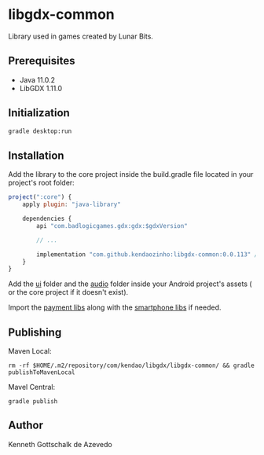 # libgdx-common

Library used in games created by Lunar Bits.

## Prerequisites

- Java 11.0.2
- LibGDX 1.11.0

## Initialization

```bash
gradle desktop:run
```

## Installation

Add the library to the core project inside the build.gradle file located in your project's root folder:

```js
project(":core") {
    apply plugin: "java-library"

    dependencies {
        api "com.badlogicgames.gdx:gdx:$gdxVersion"

        // ...

        implementation "com.github.kendaozinho:libgdx-common:0.0.113" // <-- add this
    }
}
```

Add the [ui](./core/assets/ui) folder and the [audio](./core/assets/audio) folder inside your Android project's assets (
or the core project if it doesn't exist).

Import the [payment libs](https://github.com/libgdx/gdx-pay) along with
the [smartphone libs](https://github.com/libgdx/gdx-pay/tree/master/gdx-pay-android-googlebilling) if needed.

## Publishing

Maven Local:

```
rm -rf $HOME/.m2/repository/com/kendao/libgdx/libgdx-common/ && gradle publishToMavenLocal
```

Mavel Central:

```
gradle publish
```

## Author

Kenneth Gottschalk de Azevedo
